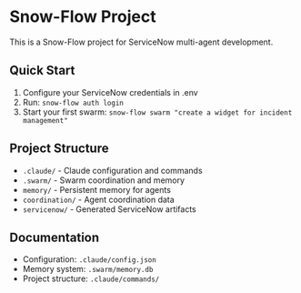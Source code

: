 # Snow-Flow Project

This is a Snow-Flow project for ServiceNow multi-agent development.

## Quick Start

1. Configure your ServiceNow credentials in .env
2. Run: `snow-flow auth login`
3. Start your first swarm: `snow-flow swarm "create a widget for incident management"`

## Project Structure

- `.claude/` - Claude configuration and commands
- `.swarm/` - Swarm coordination and memory
- `memory/` - Persistent memory for agents
- `coordination/` - Agent coordination data
- `servicenow/` - Generated ServiceNow artifacts

## Documentation

- Configuration: `.claude/config.json`
- Memory system: `.swarm/memory.db`
- Project structure: `.claude/commands/`
